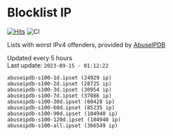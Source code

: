 # Blocklist IP

[![Hits](https://hits.seeyoufarm.com/api/count/incr/badge.svg?url=https%3A%2F%2Fgithub.com%2Fborestad%2Fblocklist-ip%2F&count_bg=%2379C83D&title_bg=%23555555&icon=&icon_color=%23E7E7E7&title=hits&edge_flat=false)](https://hits.seeyoufarm.com)  ![CI](https://img.shields.io/github/workflow/status/borestad/blocklist-ip/CI?style=flat-square)

Lists with worst IPv4 offenders, provided by [AbuseIPDB](https://www.abuseipdb.com/)

<!-- FOOTER-PLACEHOLDER -->
Updated every 5 hours<br>
Last update: `2023-09-15 - 01:12:22`
```
abuseipdb-s100-1d.ipset (24929 ip)
abuseipdb-s100-2d.ipset (28725 ip)
abuseipdb-s100-3d.ipset (30954 ip)
abuseipdb-s100-7d.ipset (37086 ip)
abuseipdb-s100-30d.ipset (60428 ip)
abuseipdb-s100-60d.ipset (85235 ip)
abuseipdb-s100-90d.ipset (104940 ip)
abuseipdb-s100-120d.ipset (104940 ip)
abuseipdb-s100-all.ipset (366549 ip)
```

